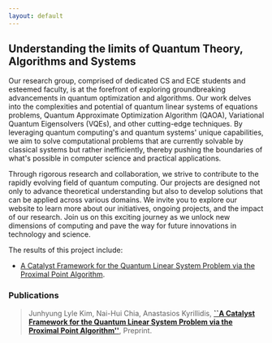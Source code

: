 ```yaml
---
layout: default
---
```


## Understanding the limits of Quantum Theory, Algorithms and Systems

Our research group, comprised of dedicated CS and ECE students and esteemed faculty, is at the forefront of exploring groundbreaking advancements in quantum optimization and algorithms. Our work delves into the complexities and potential of quantum linear systems of equations problems, Quantum Approximate Optimization Algorithm (QAOA), Variational Quantum Eigensolvers (VQEs), and other cutting-edge techniques. By leveraging quantum computing's and quantum systems' unique capabilities, we aim to solve computational problems that are currently solvable by classical systems but rather inefficiently, thereby pushing the boundaries of what's possible in computer science and practical applications.

Through rigorous research and collaboration, we strive to contribute to the rapidly evolving field of quantum computing. Our projects are designed not only to advance theoretical understanding but also to develop solutions that can be applied across various domains. We invite you to explore our website to learn more about our initiatives, ongoing projects, and the impact of our research. Join us on this exciting journey as we unlock new dimensions of computing and pave the way for future innovations in technology and science.

The results of this project include: 

- [A Catalyst Framework for the Quantum Linear System Problem via the Proximal Point Algorithm](./QLSP_PPA.html).

### Publications

> Junhyung Lyle Kim, Nai-Hui Chia, Anastasios Kyrillidis, [**``A Catalyst Framework for the Quantum Linear System Problem via the Proximal Point Algorithm''**](), Preprint.
